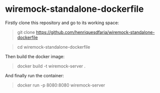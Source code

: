 # wiremock-standalone-dockerfile


Firstly clone this repository and go to its working space:

> git clone https://github.com/henriquesdfaria/wiremock-standalone-dockerfile

> cd wiremock-standalone-dockerfile



Then build the docker image:

> docker build -t wiremock-server .



And finally run the container:

> docker run -p 8080:8080 wiremock-server
